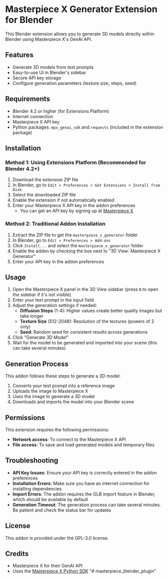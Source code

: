 # Masterpiece X Generator Extension for Blender

This Blender extension allows you to generate 3D models directly within Blender using Masterpiece X's GenAI API.

## Features

- Generate 3D models from text prompts
- Easy-to-use UI in Blender's sidebar
- Secure API key storage
- Configure generation parameters (texture size, steps, seed)

## Requirements

- Blender 4.2 or higher (for Extensions Platform)
- Internet connection
- Masterpiece X API key
- Python packages: `mpx_genai_sdk` and `requests` (included in the extension package)

## Installation

### Method 1: Using Extensions Platform (Recommended for Blender 4.2+)

1. Download the extension ZIP file
2. In Blender, go to `Edit > Preferences > Get Extensions > Install from Disk`
3. Select the downloaded ZIP file
4. Enable the extension if not automatically enabled
5. Enter your Masterpiece X API key in the addon preferences
   - You can get an API key by signing up at [Masterpiece X](https://www.masterpiecex.com/)

### Method 2: Traditional Addon Installation

1. Extract the ZIP file to get the `masterpiece_x_generator` folder
2. In Blender, go to `Edit > Preferences > Add-ons`
3. Click `Install...` and select the `masterpiece_x_generator` folder
4. Enable the addon by checking the box next to "3D View: Masterpiece X Generator"
5. Enter your API key in the addon preferences

## Usage

1. Open the Masterpiece X panel in the 3D View sidebar (press `N` to open the sidebar if it's not visible)
2. Enter your text prompt in the input field
3. Adjust the generation settings if needed:
   - **Diffusion Steps** (1-4): Higher values create better quality images but take longer
   - **Texture Size** (512-2048): Resolution of the textures (powers of 2 only)
   - **Seed**: Random seed for consistent results across generations
4. Click "Generate 3D Model"
5. Wait for the model to be generated and imported into your scene (this can take several minutes)

## Generation Process

This addon follows these steps to generate a 3D model:
1. Converts your text prompt into a reference image
2. Uploads the image to Masterpiece X
3. Uses the image to generate a 3D model
4. Downloads and imports the model into your Blender scene

## Permissions

This extension requires the following permissions:
- **Network access**: To connect to the Masterpiece X API
- **File access**: To save and load generated models and temporary files

## Troubleshooting

- **API Key Issues**: Ensure your API key is correctly entered in the addon preferences
- **Installation Errors**: Make sure you have an internet connection for installing dependencies
- **Import Errors**: The addon requires the GLB import feature in Blender, which should be available by default
- **Generation Timeout**: The generation process can take several minutes. Be patient and check the status bar for updates

## License

This addon is provided under the GPL-3.0 license.

## Credits

- Masterpiece X for their GenAI API
- Uses the [Masterpiece X Python SDK](https://docs.masterpiecex.com/) "# masterpiece_blender_plugin" 
